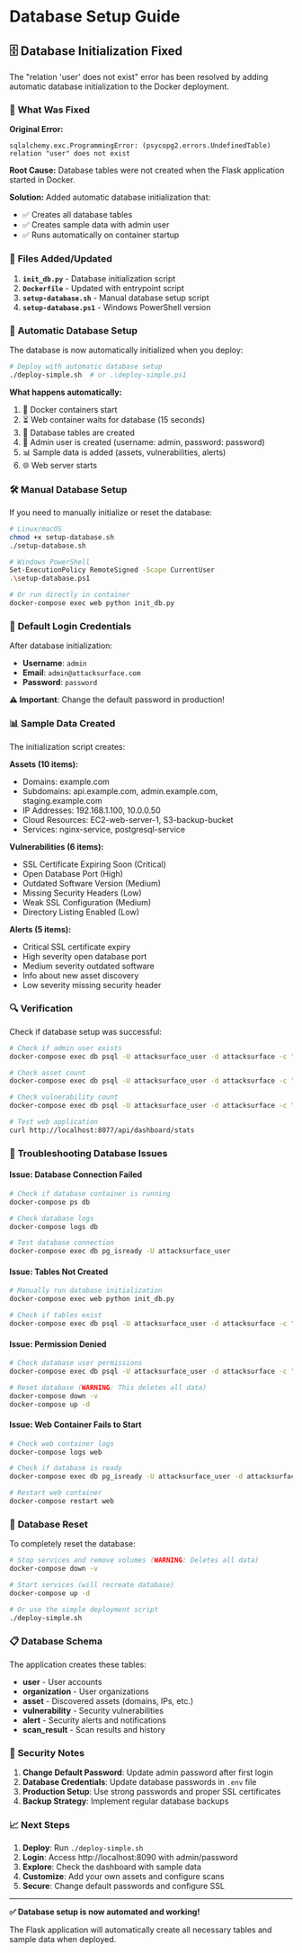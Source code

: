# Database Setup Guide

## 🗄️ **Database Initialization Fixed**

The "relation 'user' does not exist" error has been resolved by adding automatic database initialization to the Docker deployment.

### 🔧 **What Was Fixed**

**Original Error:**
```
sqlalchemy.exc.ProgrammingError: (psycopg2.errors.UndefinedTable) relation "user" does not exist
```

**Root Cause:** Database tables were not created when the Flask application started in Docker.

**Solution:** Added automatic database initialization that:
- ✅ Creates all database tables
- ✅ Creates sample data with admin user
- ✅ Runs automatically on container startup

### 📝 **Files Added/Updated**

1. **`init_db.py`** - Database initialization script
2. **`Dockerfile`** - Updated with entrypoint script
3. **`setup-database.sh`** - Manual database setup script
4. **`setup-database.ps1`** - Windows PowerShell version

### 🚀 **Automatic Database Setup**

The database is now automatically initialized when you deploy:

```bash
# Deploy with automatic database setup
./deploy-simple.sh  # or .\deploy-simple.ps1
```

**What happens automatically:**
1. 🐳 Docker containers start
2. ⏳ Web container waits for database (15 seconds)
3. 🔄 Database tables are created
4. 👤 Admin user is created (username: admin, password: password)
5. 📊 Sample data is added (assets, vulnerabilities, alerts)
6. 🌐 Web server starts

### 🛠️ **Manual Database Setup**

If you need to manually initialize or reset the database:

```bash
# Linux/macOS
chmod +x setup-database.sh
./setup-database.sh

# Windows PowerShell
Set-ExecutionPolicy RemoteSigned -Scope CurrentUser
.\setup-database.ps1

# Or run directly in container
docker-compose exec web python init_db.py
```

### 👤 **Default Login Credentials**

After database initialization:
- **Username**: `admin`
- **Email**: `admin@attacksurface.com`
- **Password**: `password`

**⚠️ Important**: Change the default password in production!

### 📊 **Sample Data Created**

The initialization script creates:

**Assets (10 items):**
- Domains: example.com
- Subdomains: api.example.com, admin.example.com, staging.example.com
- IP Addresses: 192.168.1.100, 10.0.0.50
- Cloud Resources: EC2-web-server-1, S3-backup-bucket
- Services: nginx-service, postgresql-service

**Vulnerabilities (6 items):**
- SSL Certificate Expiring Soon (Critical)
- Open Database Port (High)
- Outdated Software Version (Medium)
- Missing Security Headers (Low)
- Weak SSL Configuration (Medium)
- Directory Listing Enabled (Low)

**Alerts (5 items):**
- Critical SSL certificate expiry
- High severity open database port
- Medium severity outdated software
- Info about new asset discovery
- Low severity missing security header

### 🔍 **Verification**

Check if database setup was successful:

```bash
# Check if admin user exists
docker-compose exec db psql -U attacksurface_user -d attacksurface -c "SELECT username, email FROM \"user\";"

# Check asset count
docker-compose exec db psql -U attacksurface_user -d attacksurface -c "SELECT COUNT(*) FROM asset;"

# Check vulnerability count
docker-compose exec db psql -U attacksurface_user -d attacksurface -c "SELECT COUNT(*) FROM vulnerability;"

# Test web application
curl http://localhost:8077/api/dashboard/stats
```

### 🚨 **Troubleshooting Database Issues**

#### **Issue: Database Connection Failed**
```bash
# Check if database container is running
docker-compose ps db

# Check database logs
docker-compose logs db

# Test database connection
docker-compose exec db pg_isready -U attacksurface_user
```

#### **Issue: Tables Not Created**
```bash
# Manually run database initialization
docker-compose exec web python init_db.py

# Check if tables exist
docker-compose exec db psql -U attacksurface_user -d attacksurface -c "\dt"
```

#### **Issue: Permission Denied**
```bash
# Check database user permissions
docker-compose exec db psql -U attacksurface_user -d attacksurface -c "SELECT current_user;"

# Reset database (WARNING: This deletes all data)
docker-compose down -v
docker-compose up -d
```

#### **Issue: Web Container Fails to Start**
```bash
# Check web container logs
docker-compose logs web

# Check if database is ready
docker-compose exec db pg_isready -U attacksurface_user -d attacksurface

# Restart web container
docker-compose restart web
```

### 🔄 **Database Reset**

To completely reset the database:

```bash
# Stop services and remove volumes (WARNING: Deletes all data)
docker-compose down -v

# Start services (will recreate database)
docker-compose up -d

# Or use the simple deployment script
./deploy-simple.sh
```

### 📋 **Database Schema**

The application creates these tables:
- **user** - User accounts
- **organization** - User organizations
- **asset** - Discovered assets (domains, IPs, etc.)
- **vulnerability** - Security vulnerabilities
- **alert** - Security alerts and notifications
- **scan_result** - Scan results and history

### 🔐 **Security Notes**

1. **Change Default Password**: Update admin password after first login
2. **Database Credentials**: Update database passwords in `.env` file
3. **Production Setup**: Use strong passwords and proper SSL certificates
4. **Backup Strategy**: Implement regular database backups

### 📈 **Next Steps**

1. **Deploy**: Run `./deploy-simple.sh`
2. **Login**: Access http://localhost:8090 with admin/password
3. **Explore**: Check the dashboard with sample data
4. **Customize**: Add your own assets and configure scans
5. **Secure**: Change default passwords and configure SSL

---

**✅ Database setup is now automated and working!**

The Flask application will automatically create all necessary tables and sample data when deployed.

